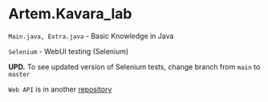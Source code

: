 # Artem.Kavara_lab
```Main.java, Extra.java``` - Basic Knowledge in Java

```Selenium``` - WebUI testing (Selenium)

**UPD.** To see updated version of Selenium tests, change branch from ```main``` to ```master```

```Web API``` is in another [repository](https://github.com/artemkavara/Web_API)
